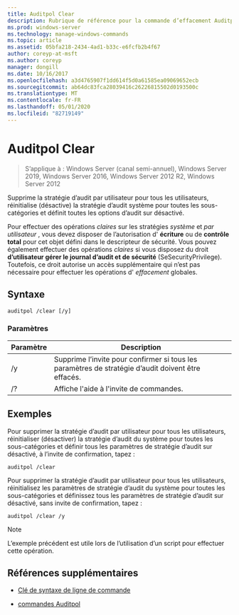 ```yaml
---
title: Auditpol Clear
description: Rubrique de référence pour la commande d’effacement Auditpol, qui supprime la stratégie d’audit par utilisateur pour tous les utilisateurs, réinitialise (désactive) la stratégie d’audit système pour toutes les sous-catégories et définit toutes les options d’audit sur désactivé.
ms.prod: windows-server
ms.technology: manage-windows-commands
ms.topic: article
ms.assetid: 05bfa218-2434-4ad1-b33c-e6fcfb2b4f67
author: coreyp-at-msft
ms.author: coreyp
manager: dongill
ms.date: 10/16/2017
ms.openlocfilehash: a3d4765907f1dd614f5d0a61585ea09069652ecb
ms.sourcegitcommit: ab64dc83fca28039416c26226815502d0193500c
ms.translationtype: MT
ms.contentlocale: fr-FR
ms.lasthandoff: 05/01/2020
ms.locfileid: "82719149"
---
```

# <a name="auditpol-clear"></a>Auditpol Clear

> S’applique à : Windows Server (canal semi-annuel), Windows Server 2019, Windows Server 2016, Windows Server 2012 R2, Windows Server 2012

Supprime la stratégie d’audit par utilisateur pour tous les utilisateurs, réinitialise (désactive) la stratégie d’audit système pour toutes les sous-catégories et définit toutes les options d’audit sur désactivé.

Pour effectuer des opérations *claires* sur les stratégies *système* et *par utilisateur* , vous devez disposer de l’autorisation d' **écriture** ou de **contrôle total** pour cet objet défini dans le descripteur de sécurité. Vous pouvez également effectuer des opérations *claires* si vous disposez du droit **d’utilisateur gérer le journal d’audit et de sécurité** (SeSecurityPrivilege). Toutefois, ce droit autorise un accès supplémentaire qui n’est pas nécessaire pour effectuer les opérations d' *effacement* globales.

## <a name="syntax"></a>Syntaxe

```
auditpol /clear [/y]
```

### <a name="parameters"></a>Paramètres

| Paramètre | Description |
| ----------- | --------------- |
| /y | Supprime l’invite pour confirmer si tous les paramètres de stratégie d’audit doivent être effacés. |
| /? | Affiche l'aide à l'invite de commandes. |

## <a name="examples"></a>Exemples

Pour supprimer la stratégie d’audit par utilisateur pour tous les utilisateurs, réinitialiser (désactiver) la stratégie d’audit du système pour toutes les sous-catégories et définir tous les paramètres de stratégie d’audit sur désactivé, à l’invite de confirmation, tapez :

```
auditpol /clear
```

Pour supprimer la stratégie d’audit par utilisateur pour tous les utilisateurs, réinitialisez les paramètres de stratégie d’audit du système pour toutes les sous-catégories et définissez tous les paramètres de stratégie d’audit sur désactivé, sans invite de confirmation, tapez :

```
auditpol /clear /y
```

> [!NOTE]
> L’exemple précédent est utile lors de l’utilisation d’un script pour effectuer cette opération.

## <a name="additional-references"></a>Références supplémentaires

- [Clé de syntaxe de ligne de commande](command-line-syntax-key.md)

- [commandes Auditpol](auditpol.md)
